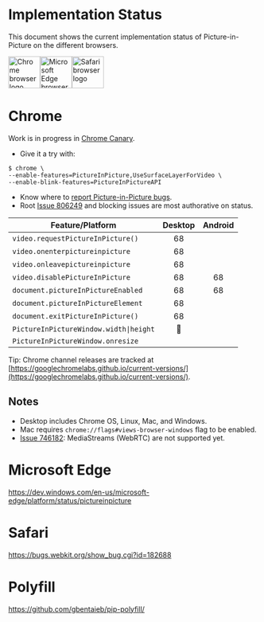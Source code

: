 # Implementation Status
This document shows the current implementation status of Picture-in-Picture on the different browsers.

<a href="#chrome"><img width=64 src="https://raw.githubusercontent.com/alrra/browser-logos/master/src/chrome/chrome_128x128.png" alt="Chrome browser logo"></a><a href="#microsoft-edge"><img width=64 src="https://raw.githubusercontent.com/alrra/browser-logos/master/src/edge/edge_128x128.png" alt="Microsoft Edge browser logo"></a><a href="#safari"><img width=64 src="https://raw.githubusercontent.com/alrra/browser-logos/master/src/safari/safari_128x128.png" alt="Safari browser logo"></a>

# Chrome

Work is in progress in [Chrome Canary](http://chrome.com/canary).

* Give it a try with:

```
$ chrome \
--enable-features=PictureInPicture,UseSurfaceLayerForVideo \
--enable-blink-features=PictureInPictureAPI
```

* Know where to [report Picture-in-Picture bugs](https://bugs.chromium.org/p/chromium/issues/entry?components=Blink>Media>PictureInPicture).
* Root [Issue 806249](http://crbug.com/806249) and blocking issues are most authorative on status.

Feature/Platform                       | Desktop | Android |
-------------------------------------- | :-----: | :-----: |
`video.requestPictureInPicture()`      | 68      |         |
`video.onenterpictureinpicture`        | 68      |         |
`video.onleavepictureinpicture`        | 68      |         |
`video.disablePictureInPicture`        | 68      | 68      |
`document.pictureInPictureEnabled`     | 68      | 68      |
`document.pictureInPictureElement`     | 68      |         |
`document.exitPictureInPicture()`      | 68      |         |
`PictureInPictureWindow.width\|height` | 👷      |         |
`PictureInPictureWindow.onresize`      |         |         |

Tip: Chrome channel releases are tracked at [https://googlechromelabs.github.io/current-versions/](https://googlechromelabs.github.io/current-versions/).

## Notes
* Desktop includes Chrome OS, Linux, Mac, and Windows.
* Mac requires `chrome://flags#views-browser-windows` flag to be enabled.
* [Issue 746182](http://crbug.com/746182): MediaStreams (WebRTC) are not supported yet.

# Microsoft Edge
https://dev.windows.com/en-us/microsoft-edge/platform/status/pictureinpicture

# Safari
https://bugs.webkit.org/show_bug.cgi?id=182688

# Polyfill
https://github.com/gbentaieb/pip-polyfill/
